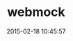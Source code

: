 ---
layout: post
title:  "webmock"
repo:   "bblimke/webmock"
date:   2015-02-18 10:45:57
gemurl: http://github.com/bblimke/webmock
---